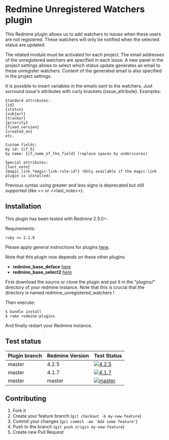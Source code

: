 Redmine Unregistered Watchers plugin
======================

This Redmine plugin allows us to add watchers to issues when these users are not registered.
These watchers will only be notified when the selected status are updated.

The related module must be activated for each project.
The email addresses of the unregistered watchers are specified in each issue.
A new panel in the project settings allows to select which status update generates an email to these unregister watchers.
Content of the generated email is also specified in the project settings.

It is possible to insert variables in the emails sent to the watchers.
Just surround issue's attributes with curly brackets {issue_attribute}.
Examples:

    Standard attributes:
    {id}
    {status}
    {subject}
    {tracker}
    {priority}
    {fixed_version}
    {created_on}
    etc.

    Custom fields:
    by id: {cf_5}
    by name: {cf_name_of_the_field} (replace spaces by underscores)

    Special attributes:
    {last_note}
    {magic_link_*magic-link-rule-id*} (Only available if the magic-link plugin is installed)

Previous syntax using greater and less signs is deprecated but still supported (like <<tracker>> or <<last_note>>).
 
Installation
------------

This plugin has been tested with Redmine 2.5.0+.

Requirements:

    ruby >= 2.1.0

Please apply general instructions for plugins [here](http://www.redmine.org/wiki/redmine/Plugins).

Note that this plugin now depends on these other plugins:

* **redmine_base_deface** [here](https://github.com/jbbarth/redmine_base_deface)
* **redmine_base_select2** [here](https://github.com/jbbarth/redmine_base_select2)

First download the source or clone the plugin and put it in the "plugins/" directory of your redmine instance. Note that this is crucial that the directory is named redmine_unregistered_watchers !

Then execute:

    $ bundle install
    $ rake redmine:plugins

And finally restart your Redmine instance.

Test status
-----------

|Plugin branch| Redmine Version   | Test Status      |
|-------------|-------------------|------------------|
|master       | 4.2.5             | [![4.2.5][1]][5] |  
|master       | 4.1.7             | [![4.1.7][2]][5] |
|master       | master            | [![master][4]][5]|

[1]: https://github.com/nanego/redmine_unregistered_watchers/actions/workflows/4_2_5.yml/badge.svg
[2]: https://github.com/nanego/redmine_unregistered_watchers/actions/workflows/4_1_7.yml/badge.svg
[4]: https://github.com/nanego/redmine_unregistered_watchers/actions/workflows/master.yml/badge.svg
[5]: https://github.com/nanego/redmine_unregistered_watchers/actions


Contributing
------------

1. Fork it
2. Create your feature branch (`git checkout -b my-new-feature`)
3. Commit your changes (`git commit -am 'Add some feature'`)
4. Push to the branch (`git push origin my-new-feature`)
5. Create new Pull Request
